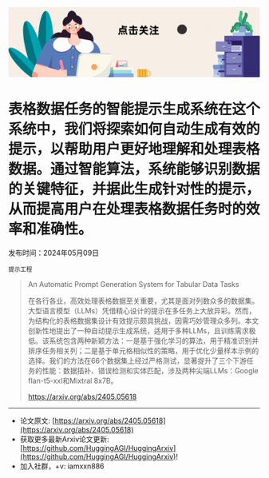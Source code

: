 ![](https://raw.githubusercontent.com/HuggingAGI/HuggingArxiv/main/imgs/follow2.gif)
# 表格数据任务的智能提示生成系统在这个系统中，我们将探索如何自动生成有效的提示，以帮助用户更好地理解和处理表格数据。通过智能算法，系统能够识别数据的关键特征，并据此生成针对性的提示，从而提高用户在处理表格数据任务时的效率和准确性。
发布时间：2024年05月09日

`提示工程`
> An Automatic Prompt Generation System for Tabular Data Tasks
>
> 在各行各业，高效处理表格数据至关重要，尤其是面对列数众多的数据集。大型语言模型（LLMs）凭借精心设计的提示在多任务上大放异彩。然而，为结构化的表格数据集设计有效提示颇具挑战，因需巧妙管理众多列。本文创新性地提出了一种自动提示生成系统，适用于多种LLMs，且训练需求极低。该系统包含两种新颖方法：一是基于强化学习的算法，用于精准识别并排序任务相关列；二是基于单元格相似性的策略，用于优化少量样本示例的选择。我们的方法在66个数据集上经过严格测试，显著提升了三个下游任务的性能：数据插补、错误检测和实体匹配，涉及两种尖端LLMs：Google flan-t5-xxl和Mixtral 8x7B。
>
> https://arxiv.org/abs/2405.05618


<hr />

- 论文原文: [https://arxiv.org/abs/2405.05618](https://arxiv.org/abs/2405.05618)
- 获取更多最新Arxiv论文更新: [https://github.com/HuggingAGI/HuggingArxiv](https://github.com/HuggingAGI/HuggingArxiv)!
- 加入社群，+v: iamxxn886